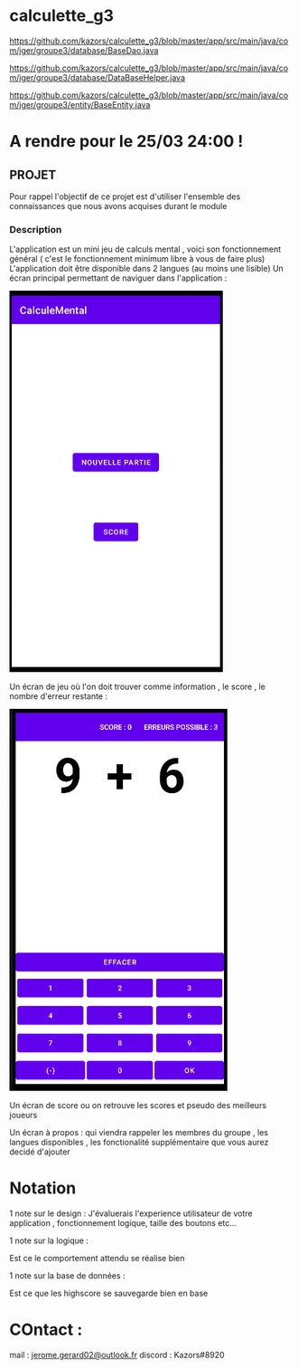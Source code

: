# calculette_g3

https://github.com/kazors/calculette_g3/blob/master/app/src/main/java/com/jger/groupe3/database/BaseDao.java

https://github.com/kazors/calculette_g3/blob/master/app/src/main/java/com/jger/groupe3/database/DataBaseHelper.java

https://github.com/kazors/calculette_g3/blob/master/app/src/main/java/com/jger/groupe3/entity/BaseEntity.java

# A rendre pour le 25/03 24:00 !
## PROJET

Pour rappel l'objectif de ce projet est d'utiliser l'ensemble des connaissances que nous avons acquises durant le module

### Description

L'application est un mini jeu de calculs mental , voici son fonctionnement général ( c'est le fonctionnement minimum libre à vous de faire plus)
L'application doit être disponible dans 2 langues (au moins une lisible)
Un écran principal  permettant de naviguer dans l'application :

![](/doc/mainMenu.png)

Un écran de jeu où l'on doit trouver comme information , le score , le nombre d'erreur restante :

![](/doc/game.png)

Un écran de score ou on retrouve les scores et pseudo des meilleurs joueurs


Un écran à propos : qui viendra rappeler les membres du groupe , les langues disponibles ,
les fonctionalité supplémentaire que vous aurez decidé d'ajouter

# Notation

1 note sur le design :
J'évaluerais l'experience utilisateur de votre application , fonctionnement logique, taille des boutons etc...






1 note sur la logique :

Est ce le comportement attendu se réalise bien

1 note sur la base de données :

Est ce que les highscore se sauvegarde bien en base 


# COntact :

mail : jerome.gerard02@outlook.fr
discord : Kazors#8920
